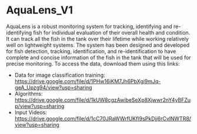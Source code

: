 # AquaLens_V1
AquaLens is a robust monitoring system for tracking, identifying and re-identifying fish for individual evaluation of their overall health and condition. It can track all the fish in the tank over their lifetime while working relatively well on lightweight systems.
The system has been designed and developed for fish detection, tracking, identification, and re-identification to have complete and concise information of the fish in the tank that will be used for precise monitoring. 
To access the data, download them using this links:
- Data for image classification training: https://drive.google.com/file/d/1PHw16iKM7Jh6PbXgi9mJq-geA_Upzg94/view?usp=sharing
- Algorithms:  https://drive.google.com/file/d/1kUW8cgzAwibeSeXp8Xjwwr2nY4yBFZup/view?usp=sharing
- Input Videos: https://drive.google.com/file/d/1cC70JRaWWrfUKfI9sPkDjj6rCvlNWTR8/view?usp=sharing
